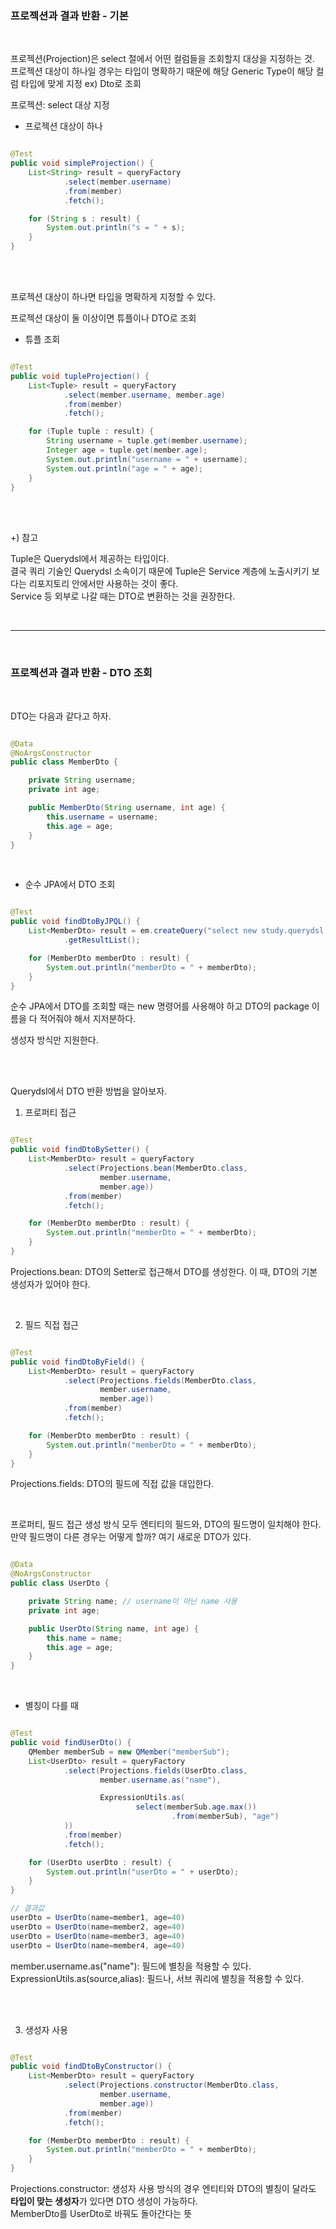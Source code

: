 ### 프로젝션과 결과 반환 - 기본

<br/>

프로젝션(Projection)은 select 절에서 어떤 컬럼들을 조회할지 대상을 지정하는 것. <br/>
프로젝션 대상이 하나일 경우는 타입이 명확하기 때문에 해당 Generic Type이 해당 컬럼 타입에 맞게 지정 ex) Dto로 조회
<br/>


프로젝션: select 대상 지정

* 프로젝션 대상이 하나

```java

@Test
public void simpleProjection() {
    List<String> result = queryFactory
            .select(member.username)
            .from(member)
            .fetch();

    for (String s : result) {
        System.out.println("s = " + s);
    }
}

```

<br/><br/>

프로젝션 대상이 하나면 타입을 명확하게 지정할 수 있다.

프로젝션 대상이 둘 이상이면 튜플이나 DTO로 조회

* 튜플 조회

```java

@Test
public void tupleProjection() {
    List<Tuple> result = queryFactory
            .select(member.username, member.age)
            .from(member)
            .fetch();

    for (Tuple tuple : result) {
        String username = tuple.get(member.username);
        Integer age = tuple.get(member.age);
        System.out.println("username = " + username);
        System.out.println("age = " + age);
    }
}

```

<br/><br/>

+) 참고

Tuple은 Querydsl에서 제공하는 타입이다. <br/>
결국 쿼리 기술인 Querydsl 소속이기 때문에 Tuple은 Service 계층에 노출시키기 보다는 리포지토리 안에서만 사용하는 것이 좋다. <br/>
Service 등 외부로 나갈 때는 DTO로 변환하는 것을 권장한다.



<br/>

---


<br/>

### 프로젝션과 결과 반환 - DTO 조회

<br/>

DTO는 다음과 같다고 하자.

```java

@Data
@NoArgsConstructor
public class MemberDto {

    private String username;
    private int age;

    public MemberDto(String username, int age) {
        this.username = username;
        this.age = age;
    }
}

```
<br/>

* 순수 JPA에서 DTO 조회

```java

@Test
public void findDtoByJPQL() {
    List<MemberDto> result = em.createQuery("select new study.querydsl.dto.MemberDto(m.username, m.age) from Member m", MemberDto.class)
            .getResultList();

    for (MemberDto memberDto : result) {
        System.out.println("memberDto = " + memberDto);
    }
}

```

순수 JPA에서 DTO를 조회할 때는 new 명령어를 사용해야 하고 DTO의 package 이름을 다 적어줘야 해서 지저분하다.

생성자 방식만 지원한다.

<br/><br/>

Querydsl에서 DTO 반환 방법을 알아보자.

1. 프로퍼티 접근

```java

@Test
public void findDtoBySetter() {
    List<MemberDto> result = queryFactory
            .select(Projections.bean(MemberDto.class,
                    member.username,
                    member.age))
            .from(member)
            .fetch();

    for (MemberDto memberDto : result) {
        System.out.println("memberDto = " + memberDto);
    }
}

```

Projections.bean: DTO의 Setter로 접근해서 DTO를 생성한다. 이 때, DTO의 기본 생성자가 있어야 한다.

<br/>

2. 필드 직접 접근

```java

@Test
public void findDtoByField() {
    List<MemberDto> result = queryFactory
            .select(Projections.fields(MemberDto.class,
                    member.username,
                    member.age))
            .from(member)
            .fetch();

    for (MemberDto memberDto : result) {
        System.out.println("memberDto = " + memberDto);
    }
}

```

Projections.fields: DTO의 필드에 직접 값을 대입한다.

<br/>

프로퍼티, 필드 접근 생성 방식 모두 엔티티의 필드와, DTO의 필드명이 일치해야 한다.<br/>
만약 필드명이 다른 경우는 어떻게 할까? 여기 새로운 DTO가 있다.

```java

@Data
@NoArgsConstructor
public class UserDto {

    private String name; // username이 아닌 name 사용
    private int age;

    public UserDto(String name, int age) {
        this.name = name;
        this.age = age;
    }
}

```

<br/>

* 별칭이 다를 때

```java

@Test
public void findUserDto() {
    QMember memberSub = new QMember("memberSub");
    List<UserDto> result = queryFactory
            .select(Projections.fields(UserDto.class,
                    member.username.as("name"),

                    ExpressionUtils.as(
                            select(memberSub.age.max())
                                    .from(memberSub), "age")
            ))
            .from(member)
            .fetch();

    for (UserDto userDto : result) {
        System.out.println("userDto = " + userDto);
    }
}

// 결과값
userDto = UserDto(name=member1, age=40)
userDto = UserDto(name=member2, age=40)
userDto = UserDto(name=member3, age=40)
userDto = UserDto(name=member4, age=40)

```

member.username.as("name"): 필드에 별칭을 적용할 수 있다.<br/>
ExpressionUtils.as(source,alias): 필드나, 서브 쿼리에 별칭을 적용할 수 있다.

<br/><br/>

3. 생성자 사용

```java

@Test
public void findDtoByConstructor() {
    List<MemberDto> result = queryFactory
            .select(Projections.constructor(MemberDto.class,
                    member.username,
                    member.age))
            .from(member)
            .fetch();

    for (MemberDto memberDto : result) {
        System.out.println("memberDto = " + memberDto);
    }
}

```

Projections.constructor: 생성자 사용 방식의 경우 엔티티와 DTO의 별칭이 달라도 **타입이 맞는 생성자**가 있다면 DTO 생성이 가능하다.<br/>
MemberDto를 UserDto로 바꿔도 돌아간다는 뜻 












